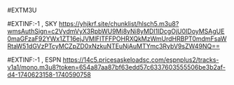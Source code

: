 #EXTM3U

#EXTINF:-1 , SKY
https://yhjkrf.site/chunklist/hlsch5.m3u8?wmsAuthSign=c2VydmVyX3RpbWU9Mi8yNi8yMDI1IDcgOjU0IDoyMSAgUE0maGFzaF92YWx1ZT16ejJVMlFlTFFPOHRXQkMzWmUrdHRBPT0mdmFsaWRtaW51dGVzPTcyMCZpZD0xNzkuNTEuNjAuMTYmc3RybV9sZW49NQ==

#EXTINF:-1 , ESPN
https://14c5.pricesaskeloadsc.com/espnplus2/tracks-v1a1/mono.m3u8?token=654a87aa87bf63edd57c6337603555506be3b2af-d4-1740623158-1740590758
